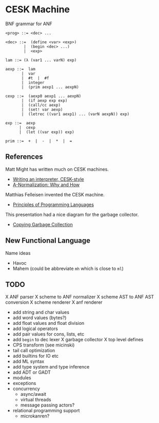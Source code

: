 # CESK Machine

BNF grammar for ANF

```
<prog> ::= <dec> ...

<dec> ::=  (define <var> <exp>)
        |  (begin <dec> ...)
        |  <exp>

lam ::= (λ (var1 ... varN) exp)

aexp ::=  lam
       |  var
       |  #t  |  #f
       |  integer
       |  (prim aexp1 ... aexpN)

cexp ::=  (aexp0 aexp1 ... aexpN)
       |  (if aexp exp exp)
       |  (call/cc aexp)
       |  (set! var aexp)
       |  (letrec ((var1 aexp1) ... (varN aexpN)) exp)

exp ::=  aexp
      |  cexp
      |  (let ((var exp)) exp)

prim ::=  +  |  -  |  *  |  =
```

## References

Matt Might has written much on CESK machines.

- [Writing an interpreter, CESK-style](https://matt.might.net/articles/cesk-machines/)
- [A-Normalization: Why and How](https://matt.might.net/articles/a-normalization/)

Matthias Felleisen invented the CESK machine.

- [Principles of Programming Languages](https://felleisen.org/matthias/4400-s20/index.html)

This presentation had a nice diagram for the garbage collector.

- [Copying Garbage Collection](https://users.cs.northwestern.edu/~stamourv/teaching/321-F19/16a-gc-copying.pdf)


## New Functional Language

Name ideas
- Havoc
- Mahem (could be abbreviate `mh` which is close to `ml`)

## TODO

X ANF parser
X scheme to ANF normalizer
X scheme AST to ANF AST conversion
X scheme renderer
X anf renderer
- add string and char values
- add word values (bytes?)
- add float values and float division
- add logical operators
- add pair values for cons, lists, etc
- add `begin` to dec lexer
X garbage collector
X top level defines
- CPS transform (see micinski)
- tail call optimization
- add builtins for IO etc
- add ML syntax
- add type system and type inference
- add ADT or GADT
- modules
- exceptions
- concurrency
  - async/await
  - virtual threads
  - message passing actors?
- relational programming support
  - microkanren?
